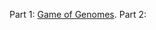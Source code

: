

Part 1: [Game of Genomes](https://rememberization.substack.com/p/game-of-genomes-architecture-and). 
Part 2: []()
